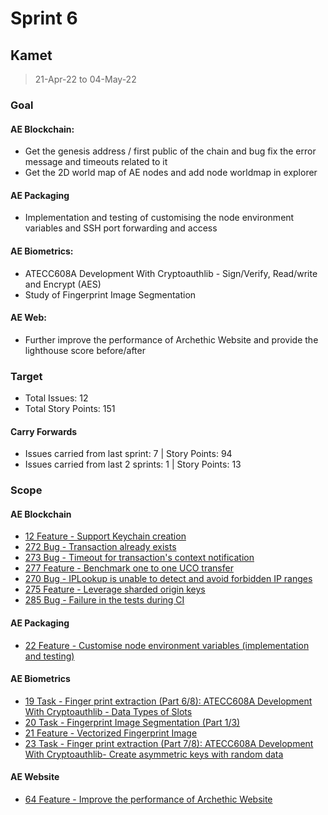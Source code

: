# Sprint 6

## Kamet

> 21-Apr-22 to 04-May-22

### Goal

#### AE Blockchain:
- Get the genesis address / first public of the chain and bug fix the error message and timeouts related to it
- Get the 2D world map of AE nodes and add node worldmap in explorer

#### AE Packaging
- Implementation and testing of customising the node environment variables and SSH port forwarding and access

#### AE Biometrics: 
- ATECC608A Development With Cryptoauthlib - Sign/Verify, Read/write and Encrypt (AES)
- Study of Fingerprint Image Segmentation

#### AE Web: 
- Further improve the performance of Archethic Website and provide the lighthouse score before/after

### Target
- Total Issues: 12
- Total Story Points: 151

#### Carry Forwards
- Issues carried from last sprint: 7 | Story Points: 94
- Issues carried from last 2 sprints: 1 | Story Points: 13

### Scope

#### AE Blockchain
 - [12 Feature - Support Keychain creation](https://github.com/archethic-foundation/libjs/issues/12)
 - [272 Bug - Transaction already exists](https://github.com/archethic-foundation/archethic-node/issues/272)
 - [273 Bug - Timeout for transaction's context notification](https://github.com/archethic-foundation/archethic-node/issues/273)
 - [277 Feature - Benchmark one to one UCO transfer](https://github.com/archethic-foundation/archethic-node/issues/277)
 - [270 Bug - IPLookup is unable to detect and avoid forbidden IP ranges](https://github.com/archethic-foundation/archethic-node/issues/270)
 - [275 Feature - Leverage sharded origin keys](https://github.com/archethic-foundation/archethic-node/issues/275)
 - [285 Bug - Failure in the tests during CI](https://github.com/archethic-foundation/archethic-node/issues/285)

#### AE Packaging
 - [22 Feature - Customise node environment variables (implementation and testing)](https://github.com/archethic-foundation/archethic-snap/issues/22)

#### AE Biometrics
 - [19 Task - Finger print extraction (Part 6/8): ATECC608A Development With Cryptoauthlib - Data Types of Slots](https://github.com/archethic-foundation/biometrics-seed-extraction/issues/19)
 - [20 Task - Fingerprint Image Segmentation (Part 1/3)](https://github.com/archethic-foundation/biometrics-seed-extraction/issues/20)
 - [21 Feature - Vectorized Fingerprint Image](https://github.com/archethic-foundation/biometrics-seed-extraction/issues/21)
 - [23 Task - Finger print extraction (Part 7/8): ATECC608A Development With Cryptoauthlib- Create asymmetric keys with random data](https://github.com/archethic-foundation/biometrics-seed-extraction/issues/23)

#### AE Website
 - [64 Feature - Improve the performance of Archethic Website](https://github.com/archethic-foundation/archethic-website/issues/64)
